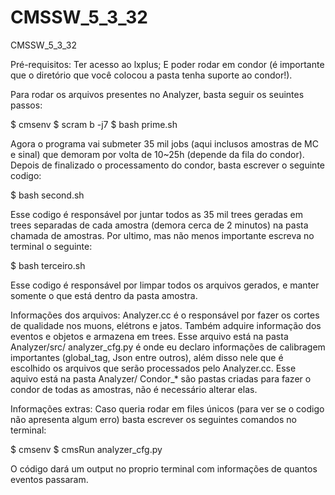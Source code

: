 # CMSSW_5_3_32
CMSSW_5_3_32

Pré-requisitos:
  Ter acesso ao lxplus;
  E poder rodar em condor (é importante que o diretório que você colocou a pasta tenha suporte ao condor!).

Para rodar os arquivos presentes no Analyzer, basta seguir os seuintes passos:

$ cmsenv
$ scram b -j7
$ bash prime.sh

Agora o programa vai submeter 35 mil jobs (aqui inclusos amostras de MC e sinal) que demoram por volta de 10~25h (depende da fila do condor). Depois de finalizado o processamento do condor, basta escrever o seguinte codigo:

$ bash second.sh

Esse codigo é responsável por juntar todos as 35 mil trees geradas em trees separadas de cada amostra (demora cerca de 2 minutos) na pasta chamada de amostras. Por ultimo, mas não menos importante escreva no terminal o seguinte:

$ bash terceiro.sh

Esse codigo é responsável por limpar todos os arquivos gerados, e manter somente o que está dentro da pasta amostra.






Informações dos arquivos:
  Analyzer.cc é o responsável por fazer os cortes de qualidade nos muons, elétrons e jatos. Também adquire informação dos eventos e objetos e armazena em trees. Esse arquivo está na pasta Analyzer/src/ 
  analyzer_cfg.py é onde eu declaro informações de calibragem importantes (global_tag, Json entre outros), além disso nele que é escolhido os arquivos que serão processados pelo Analyzer.cc. Esse aquivo está na pasta Analyzer/
  Condor_* são pastas criadas para fazer o condor de todas as amostras, não é necessário alterar elas.
  
Informações extras:
Caso queria rodar em files únicos (para ver se o codigo não apresenta algum erro) basta escrever os seguintes comandos no terminal:
  
  $ cmsenv
  $ cmsRun analyzer_cfg.py
  
O código dará um output no proprio terminal com informações de quantos eventos passaram.  
